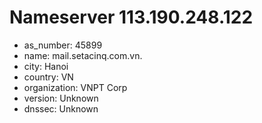# Nameserver 113.190.248.122

* as_number: 45899
* name: mail.setacinq.com.vn.
* city: Hanoi
* country: VN
* organization: VNPT Corp
* version: Unknown
* dnssec: Unknown

